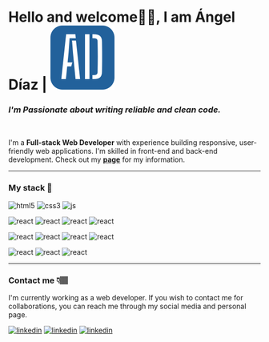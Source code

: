 # Hello and welcome👋🏽, I am Ángel Díaz | ![logo](https://raw.githubusercontent.com/ad9311/ad9311.github.io/main/assests/img/svgs/ad%4064x64.svg)

### ***I'm Passionate about writing reliable and clean code.***
<br/>

I'm a **Full-stack Web Developer** with experience building responsive, user-friendly web applications. I'm skilled in front-end and back-end development. Check out my **[page](https://portfolio-bay-iota.vercel.app/)** for my information.
<br/>
***
### My stack 🔧

![html5](https://img.shields.io/badge/-HTML5-black?style=for-the-badge&logo=html5)
![css3](https://img.shields.io/badge/-CSS3-black?style=for-the-badge&logo=css3)
![js](https://img.shields.io/badge/-JavaScript-black?style=for-the-badge&logo=javascript)
<br/>

![react](https://img.shields.io/badge/-Vite-black?style=for-the-badge&logo=vite)
![react](https://img.shields.io/badge/-React-black?style=for-the-badge&logo=react)
![react](https://img.shields.io/badge/-Redux-black?style=for-the-badge&logo=redux)
![react](https://img.shields.io/badge/-Typescript-black?style=for-the-badge&logo=typescript)
<br/>

![react](https://img.shields.io/badge/-GO-black?style=for-the-badge&logo=go)
![react](https://img.shields.io/badge/-Ruby-black?style=for-the-badge&logo=ruby)
![react](https://img.shields.io/badge/-Rails-black?style=for-the-badge&logo=rubyonrails)
![react](https://img.shields.io/badge/-PostgreSQL-black?style=for-the-badge&logo=postgresql)
<br />

![react](https://img.shields.io/badge/-TailwindCSS-black?style=for-the-badge&logo=tailwindcss)
![react](https://img.shields.io/badge/-SASS-black?style=for-the-badge&logo=sass)
![react](https://img.shields.io/badge/-Bootstrap-black?style=for-the-badge&logo=bootstrap)
<br />
***
### Contact me 👇🏽

I'm currently working as a web developer. If you wish to contact me for collaborations, you can reach me through my social media and personal page.
<br />

[![linkedin](https://img.shields.io/badge/-LinkedIn-white?style=plastic)](https://www.linkedin.com/in/ad9311/)
[![linkedin](https://img.shields.io/badge/-Twitter-white?style=plastic)](https://twitter.com/adiaz9311)
[![linkedin](https://img.shields.io/badge/-Portfolio-white?style=plastic)](https://www.linkedin.com/in/ad9311/)
